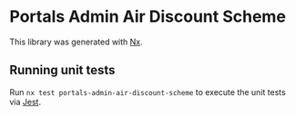 <!-- gitbook-ignore -->

# Portals Admin Air Discount Scheme

This library was generated with [Nx](https://nx.dev).

## Running unit tests

Run `nx test portals-admin-air-discount-scheme` to execute the unit tests via [Jest](https://jestjs.io).
